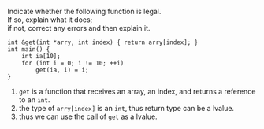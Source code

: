 Indicate whether the following function is legal.<br>
If so, explain what it does;<br>
if not, correct any errors and then explain it.<br>

```
int &get(int *arry, int index) { return arry[index]; }
int main() {
    int ia[10];
    for (int i = 0; i != 10; ++i)
        get(ia, i) = i;
}
```

1. `get` is a function that receives an array, an index, and returns a reference to an `int`.
2. the type of `arry[index]` is an `int`, thus return type can be a lvalue.
3. thus we can use the call of `get` as a lvalue.